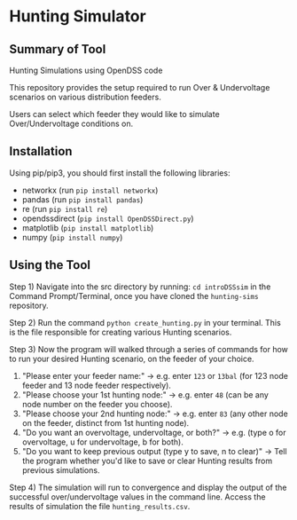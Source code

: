 # Hunting Simulator
## Summary of Tool
Hunting Simulations using OpenDSS code

This repository provides the setup required to run Over & Undervoltage scenarios on various distribution feeders.

Users can select which feeder they would like to simulate Over/Undervoltage conditions on.

## Installation
Using pip/pip3, you should first install the following libraries:
- networkx (run `pip install networkx`)
- pandas (run `pip install pandas`)
- re (run `pip install re`)
- opendssdirect (`pip install OpenDSSDirect.py`)
- matplotlib (`pip install matplotlib`)
- numpy (`pip install numpy`)

## Using the Tool

Step 1)  Navigate into the src directory by running: `cd introDSSsim` in the Command Prompt/Terminal, once you have cloned the 
`hunting-sims` repository.

Step 2) Run the command `python create_hunting.py` in your terminal.
This is the file responsible for creating various Hunting scenarios.

Step 3) Now the program will walked through a series of commands for how to run your desired Hunting scenario, on the feeder of your choice. 
1. "Please enter your feeder name:" -> e.g. enter `123` or `13bal` (for 123 node feeder and 13 node feeder respectively).
2. "Please choose your 1st hunting node:" -> e.g. enter `48` (can be any node number on the feeder you choose).
3. "Please choose your 2nd hunting node:" -> e.g. enter `83` (any other node on the feeder, distinct from 1st hunting node).
4. "Do you want an overvoltage, undervoltage, or both?" -> e.g. (type o for overvoltage, u for undervoltage, b for both).
5. "Do you want to keep previous output (type y to save, n to clear)" -> Tell the program whether you'd like to save or clear Hunting results from previous simulations.

Step 4) The simulation will run to convergence and display the output of the successful over/undervoltage values in the command line. 
Access the results of simulation the file `hunting_results.csv`.

